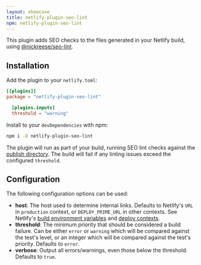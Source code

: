 ```yaml
---
layout: showcase
title: netlify-plugin-seo-lint
npm: netlify-plugin-seo-lint
---
```


This plugin adds SEO checks to the files generated in your Netlify build, using [@nickreese/seo-lint](https://www.npmjs.com/package/@nickreese/seo-lint).

## Installation

Add the plugin to your `netlify.toml`:

```toml
[[plugins]]
package = "netlify-plugin-seo-lint"

  [plugins.inputs]
  threshold = "warning"
```

Install to your `devDependencies` with npm:

```bash
npm i -D netlify-plugin-seo-lint
```

The plugin will run as part of your build, running SEO lint checks against the [publish directory](https://docs.netlify.com/configure-builds/get-started/#definitions). The build will fail if any linting issues exceed the configured `threshold`.

## Configuration

The following configuration options can be used:

* **host**: The host used to determine internal links. Defaults to Netlify's `URL` in `production` context, or `DEPLOY_PRIME_URL` in other contexts. See Netlify's [build environment variables](https://docs.netlify.com/configure-builds/environment-variables/#deploy-urls-and-metadata) and [deploy contexts](https://docs.netlify.com/site-deploys/overview/#deploy-contexts).
* **threshold**: The minimum priority that should be considered a build failure. Can be either `error` or `warning` which will be compared against the test's level, or an integer which will be compared against the test's priority. Defaults to `error`.
* **verbose**: Output all errors/warnings, even those below the threshold. Defaults to `true`.
